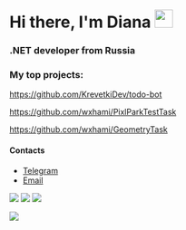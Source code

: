 # Hi there, I'm Diana <img src="https://github.com/blackcater/blackcater/raw/main/images/Hi.gif" height="32"/>
### .NET developer from Russia
### My top projects:
https://github.com/KrevetkiDev/todo-bot

https://github.com/wxhami/PixlParkTestTask

https://github.com/wxhami/GeometryTask

#### Contacts

- [Telegram](https://t.me/wxham)
- [Email](mailto:d18102002@mail.ru)

![](https://github.com/wxhami/RoomBookingService)
![](http://github-profile-summary-cards.vercel.app/api/cards/stats?username=wxhami&theme=aura_dark)
![](https://github-readme-streak-stats.herokuapp.com/?user=wxhami&theme=aura_dark)

<p>
  <a href="https://github.com/wxhami">
    <img src="https://komarev.com/ghpvc/?username=wxhami&color=blue&style=flat" />
  </a>
</p>
